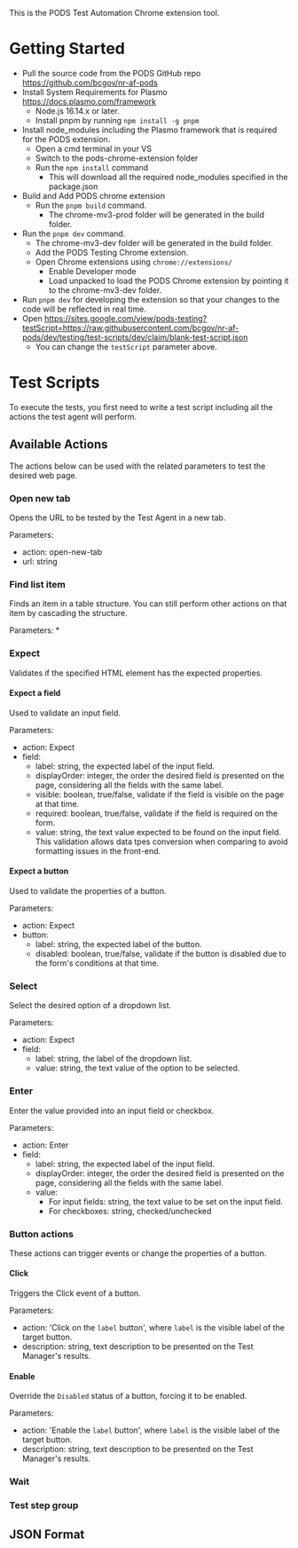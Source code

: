 This is the PODS Test Automation Chrome extension tool.

# Getting Started
* Pull the source code from the PODS GitHub repo <https://github.com/bcgov/nr-af-pods>
* Install System Requirements for Plasmo <https://docs.plasmo.com/framework>
  * Node.js 16.14.x or later.
  * Install pnpm by running `npm install -g pnpm`
* Install node_modules including the Plasmo framework that is required for the PODS extension.
  * Open a cmd terminal in your VS
  * Switch to the pods-chrome-extension folder
  * Run the `npm install` command
    * This will download all the required node_modules specified in the package.json
* Build and Add PODS chrome extension
  * Run the `pnpm build` command.
     * The chrome-mv3-prod folder will be generated in the build folder.
* Run the `pnpm dev` command.
   * The chrome-mv3-dev folder will be generated in the build folder.
  * Add the PODS Testing Chrome extension.
   * Open Chrome extensions using `chrome://extensions/`
     * Enable Developer mode
     * Load unpacked to load the PODS Chrome extension by pointing it to the chrome-mv3-dev folder.
 * Run `pnpm dev` for developing the extension so that your changes to the code will be reflected in real time.
 * Open https://sites.google.com/view/pods-testing?testScript=https://raw.githubusercontent.com/bcgov/nr-af-pods/dev/testing/test-scripts/dev/claim/blank-test-script.json 
   * You can change the `testScript` parameter above.

# Test Scripts
To execute the tests, you first need to write a test script including all the actions the test agent will perform. 

## Available Actions
The actions below can be used with the related parameters to test the desired web page.

### Open new tab
Opens the URL to be tested by the Test Agent in a new tab.

Parameters:
* action: open-new-tab
* url: string

### Find list item
Finds an item in a table structure. You can still perform other actions on that item by cascading the structure.

Parameters:
* 

### Expect
Validates if the specified HTML element has the expected properties.

#### Expect a field
Used to validate an input field.

Parameters:
* action: Expect
* field:
  * label: string, the expected label of the input field.
  * displayOrder: integer, the order the desired field is presented on the page, considering all the fields with the same label.
  * visible: boolean, true/false, validate if the field is visible on the page at that time.
  * required: boolean, true/false, validate if the field is required on the form.
  * value: string, the text value expected to be found on the input field. This validation allows data tpes conversion when comparing to avoid formatting issues in the front-end.

#### Expect a button
Used to validate the properties of a button.

Parameters:
* action: Expect
* button:
  * label: string, the expected label of the button.
  * disabled: boolean, true/false, validate if the button is disabled due to the form's conditions at that time.

### Select
Select the desired option of a dropdown list.

Parameters:
* action: Expect
* field:
  * label: string, the label of the dropdown list.
  * value: string, the text value of the option to be selected.

### Enter
Enter the value provided into an input field or checkbox.

Parameters:
* action: Enter
* field:
  * label: string, the expected label of the input field.
  * displayOrder: integer, the order the desired field is presented on the page, considering all the fields with the same label.
  * value: 
    * For input fields: string, the text value to be set on the input field.
    * For checkboxes: string, checked/unchecked

### Button actions
These actions can trigger events or change the properties of a button.

#### Click
Triggers the Click event of a button.

Parameters:
* action: 'Click on the `label` button', where `label` is the visible label of the target button.
* description: string, text description to be presented on the Test Manager's results.

#### Enable
Override the `Disabled` status of a button, forcing it to be enabled.

Parameters:
* action: 'Enable the `label` button', where `label` is the visible label of the target button.
* description: string, text description to be presented on the Test Manager's results.

### Wait

### Test step group

## JSON Format
